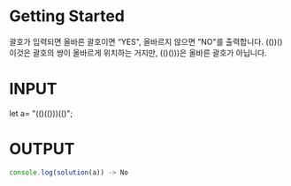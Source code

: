 # Getting Started

괄호가 입력되면 올바른 괄호이면 “YES", 올바르지 않으면 ”NO"를 출력합니다.
(())() 이것은 괄호의 쌍이 올바르게 위치하는 거지만, (()()))은 올바른 괄호가 아닙니다.

# INPUT

let a= "(()(()))(()";

# OUTPUT

```js
console.log(solution(a)) -> No

```
